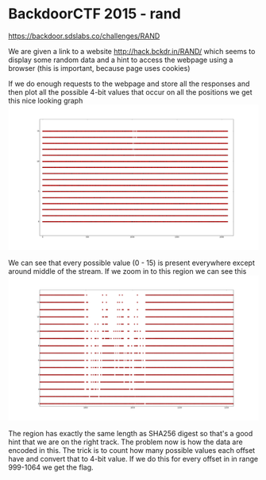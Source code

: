 # BackdoorCTF 2015 - rand
https://backdoor.sdslabs.co/challenges/RAND

We are given a link to a website http://hack.bckdr.in/RAND/ which seems to display some random data and a hint to access the webpage using a browser (this is important, because page uses cookies)

If we do enough requests to the webpage and store all the responses and then plot all the possible 4-bit values that occur on all the positions we get this nice looking graph
![data](data.png)

We can see that every possible value (0 - 15) is present everywhere except around middle of the stream. If we zoom in to this region we can see this
![data_zoomed](data_zoomed.png)

The region has exactly the same length as SHA256 digest so that's a good hint that we are on the right track. The problem now is how the data are encoded in this. The trick is to count how many possible values each offset have and convert that to 4-bit value. If we do this for every offset in in range 999-1064 we get the flag.